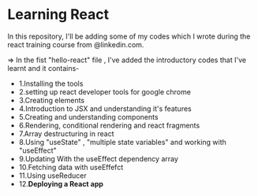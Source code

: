 # Learning React

In this repository, I'll be adding some of my codes which I wrote during the react training course
from @linkedin.com.


=> In the fist "hello-react" file , I've added the introductory codes that I've learnt and it contains-
   - 1.Installing the tools
   - 2.setting up react developer tools for google chrome
   - 3.Creating elements 
   - 4.Introduction to JSX and understanding it's features
   - 5.Creating and understanding components
   - 6.Rendering, conditional rendering and react fragments
   - 7.Array destructuring in react
   - 8.Using "useState" , "multiple state variables" and working with "useEffect"
   - 9.Updating With the useEffect dependency array
   - 10.Fetching data with useEffefct
   - 11.Using useReducer
   - 12.**Deploying a React app**
